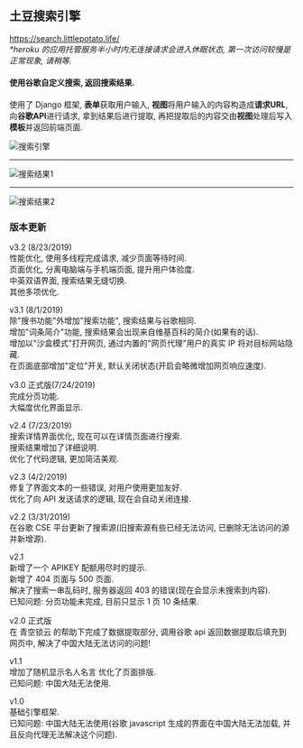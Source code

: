 
## 土豆搜索引擎<br>
<a href="https://search.littlepotato.life/">https://search.littlepotato.life/</a><br>
<i>*heroku 的应用托管服务半小时内无连接请求会进入休眠状态, 第一次访问较慢是正常现象, 请稍等.</i>

#### 使用谷歌自定义搜索, 返回搜索结果. <br>
使用了 Django 框架, <b>表单</b>获取用户输入, <b>视图</b>将用户输入的内容构造成<b>请求URL</b>, 向<b>谷歌API</b>进行请求, 拿到结果后进行提取, 再把提取后的内容交由<b>视图</b>处理后写入<b>模板</b>并返回前端页面. <br>

![搜索引擎](https://raw.githubusercontent.com/justsweetpotato/markdown-img-store/master/search/index.png)
<hr>

![搜索结果1](https://raw.githubusercontent.com/justsweetpotato/markdown-img-store/master/search/detail1.png)
<hr>

![搜索结果2](https://raw.githubusercontent.com/justsweetpotato/markdown-img-store/master/search/detail2.png)

### 版本更新
v3.2 (8/23/2019)<br>
性能优化, 使用多线程完成请求, 减少页面等待时间.<br>
页面优化, 分离电脑端与手机端页面, 提升用户体验度.<br>
中英双语界面, 搜索结果无缝切换.<br>
其他多项优化.<br>

v3.1 (8/1/2019)<br>
除"搜书功能"外增加"搜索功能", 搜索结果与谷歌相同.<br>
增加"词条简介"功能, 搜索结果会出现来自维基百科的简介(如果有的话).<br>
增加以"沙盒模式"打开网页, 通过内置的"网页代理"用户的真实 IP 将对目标网站隐藏.<br>
在页面底部增加"定位"开关, 默认关闭状态(开启会略微增加网页响应速度).

v3.0 正式版(7/24/2019)<br>
完成分页功能.<br>
大幅度优化界面显示.

v2.4 (7/23/2019)<br>
搜索详情界面优化, 现在可以在详情页面进行搜索.<br>
搜索结果增加了详细说明.<br>
优化了代码逻辑, 更加简洁美观.<br>

v2.3 (4/2/2019)<br>
修复了界面文本的一些错误, 对用户使用更加友好.<br> 
优化了向 API 发送请求的逻辑, 现在会自动关闭连接.

v2.2 (3/31/2019)<br>
在谷歌 CSE 平台更新了搜索源(旧搜索源有些已经无法访问, 已删除无法访问的源并新增源).

v2.1<br>
新增了一个 APIKEY 配额用尽时的提示.<br> 
新增了 404 页面与 500 页面.<br>
解决了搜索一串乱码时, 服务器返回 403 的错误(现在会显示未搜索到内容).<br>
已知问题: 分页功能未完成, 目前只显示 1 页 10 条结果.

v2.0 正式版<br>
在 青空锁云 的帮助下完成了数据提取部分, 调用谷歌 api 返回数据提取后填充到网页中, 解决了中国大陆无法访问的问题!

v1.1<br>
增加了随机显示名人名言 优化了页面排版.<br>
已知问题: 中国大陆无法使用.

v1.0<br>
基础引擎框架.<br>
已知问题: 中国大陆无法使用(谷歌 javascript 生成的界面在中国大陆无法加载, 并且反向代理无法解决这个问题).<br>
